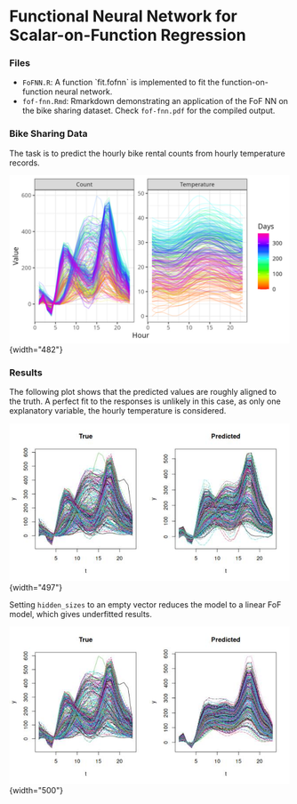 # Functional Neural Network for Scalar-on-Function Regression

### Files

-   `FoFNN.R`: A function \`fit.fofnn\` is implemented to fit the function-on-function neural network.
-   `fof-fnn.Rmd`: Rmarkdown demonstrating an application of the FoF NN on the bike sharing dataset. Check `fof-fnn.pdf` for the compiled output.

### Bike Sharing Data

The task is to predict the hourly bike rental counts from hourly temperature records.

![](figures/bike.jpg){width="482"}

### Results

The following plot shows that the predicted values are roughly aligned to the truth. A perfect fit to the responses is unlikely in this case, as only one explanatory variable, the hourly temperature is considered.

![](figures/fofnn-fit.jpg){width="497"}

Setting `hidden_sizes` to an empty vector reduces the model to a linear FoF model, which gives underfitted results.

![](figures/foflm-fit.jpg){width="500"}
